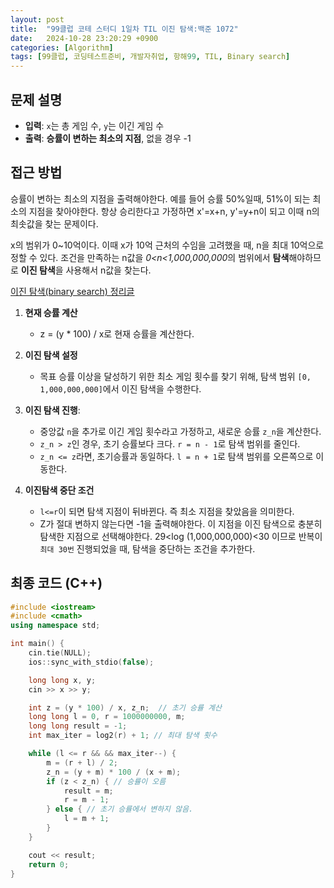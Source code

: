```yaml
---
layout: post
title:  "99클럽 코테 스터디 1일차 TIL 이진 탐색:백준 1072"
date:   2024-10-28 23:20:29 +0900
categories: [Algorithm]
tags: [99클럽, 코딩테스트준비, 개발자취업, 항해99, TIL, Binary search]
---
```


## 문제 설명
- **입력**: `x`는 총 게임 수, `y`는 이긴 게임 수
- **출력**: **승률이 변하는 최소의 지점**, 없을 경우 -1

## 접근 방법
승률이 변하는 최소의 지점을 출력해야한다. 예를 들어 승률 50%일때, 51%이 되는 최소의 지점을 찾아야한다.
항상 승리한다고 가정하면 x'=x+n, y'=y+n이 되고 이때 n의 최솟값을 찾는 문제이다.

x의 범위가 0~10억이다. 이때 x가 10억 근처의 수임을 고려했을 때, n을 최대 10억으로 정할 수 있다.
조건을 만족하는 n값을 *0<n<1,000,000,000*의 범위에서 **탐색**해야하므로 **이진 탐색**을 사용해서 n값을 찾는다.

[이진 탐색(binary search) 정리글](https://178kg78cm.github.io/Algorithm/2024/10/28/binary-search.html)
1. **현재 승률 계산**
    - z = (y * 100) / x로 현재 승률을 계산한다.

2. **이진 탐색 설정**   
    - 목표 승률 이상을 달성하기 위한 최소 게임 횟수를 찾기 위해, 탐색 범위 `[0, 1,000,000,000]`에서 이진 탐색을 수행한다.

3. **이진 탐색 진행**:
    - 중앙값 `n`을 추가로 이긴 게임 횟수라고 가정하고, 새로운 승률 `z_n`을 계산한다.
    - `z_n > z`인 경우, 초기 승률보다 크다. `r = n - 1`로 탐색 범위를 줄인다.
    - `z_n <= z`라면, 초기승률과 동일하다. `l = n + 1`로 탐색 범위를 오른쪽으로 이동한다.
4. **이진탐색 중단 조건**  
    - `l<=r`이 되면 탐색 지점이 뒤바뀐다. 즉 최소 지점을 찾았음을 의미한다.
    - Z가 절대 변하지 않는다면 -1을 출력해야한다. 이 지점을 이진 탐색으로 충분히 탐색한 지점으로 선택해야한다. 29<log (1,000,000,000)<30 이므로 반복이 `최대 30번` 진행되었을 때, 탐색을 중단하는 조건을 추가한다.


## 최종 코드 (C++)

```cpp
#include <iostream>
#include <cmath>
using namespace std;

int main() {
    cin.tie(NULL);
    ios::sync_with_stdio(false);

    long long x, y;
    cin >> x >> y;

    int z = (y * 100) / x, z_n;  // 초기 승률 계산
    long long l = 0, r = 1000000000, m;
    long long result = -1;
    int max_iter = log2(r) + 1; // 최대 탐색 횟수

    while (l <= r && && max_iter--) {
        m = (r + l) / 2;
        z_n = (y + m) * 100 / (x + m);
        if (z < z_n) { // 승률이 오름
            result = m;
            r = m - 1;
        } else { // 초기 승률에서 변하지 않음.
            l = m + 1;
        }
    }

    cout << result;
    return 0;
}
```